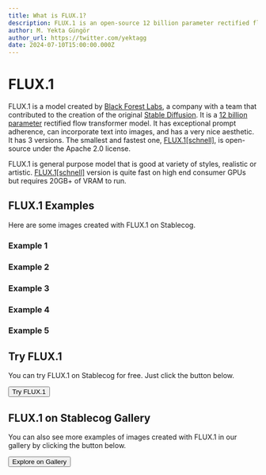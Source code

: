 ```yaml
---
title: What is FLUX.1?
description: FLUX.1 is an open-source 12 billion parameter rectified flow transformer model with state of the art prompt adherence. It can incorporate text into images, and has a very nice aesthetic.
author: M. Yekta Güngör
author_url: https://twitter.com/yektagg
date: 2024-07-10T15:00:00.000Z
---
```


<script>
  import Button from '$components/primitives/buttons/Button.svelte'
  import DocImage from '$components/docs/DocImage.svelte'
</script>

# FLUX.1

FLUX.1 is a model created by [Black Forest Labs](https://blackforestlabs.ai/our-team/), a company with a team that contributed to the creation of the original [Stable Diffusion](https://github.com/CompVis/stable-diffusion). It is a [12 billion parameter](https://huggingface.co/black-forest-labs/FLUX.1-schnell) rectified flow transformer model. It has exceptional prompt adherence, can incorporate text into images, and has a very nice aesthetic. It has 3 versions. The smallest and fastest one, [FLUX.1[schnell]](https://huggingface.co/black-forest-labs/FLUX.1-schnell), is open-source under the Apache 2.0 license.

FLUX.1 is general purpose model that is good at variety of styles, realistic or artistic. [FLUX.1[schnell]](https://huggingface.co/black-forest-labs/FLUX.1-schnell) version is quite fast on high end consumer GPUs but requires 20GB+ of VRAM to run.

## FLUX.1 Examples

Here are some images created with FLUX.1 on Stablecog.

### Example 1

<DocImage caption src="https://ba.stablecog.com/blog/ranger-woman-with-scales.jpeg" width="5120" height="2880" alt='Photoreal gorgeous thrity year old green-blue triton ranger woman with green-blue scaled green-blue skin floating in the deep ocean realm by lee jeffries, otherworldly creature, in the style of fantasy movies, photorealistic, bokeh masterpiece smooth shading, ultra detailed, high resolution, cinematic, unreal 6, subtle shadows, octane render, 8k, cinema 4d, HDR, dust effect, vivid colors.' />

### Example 2

<DocImage caption src="https://ba.stablecog.com/blog/crochet-puppy.jpeg" width="5120" height="2880" alt="A visually enchanting 4K photograph featuring a lovable, Pixar-inspired miniature pinscher puppy, expertly crafted in a whimsical and vibrant cartoon style. The puppy, adorned with soft fur and expressive features, is masterfully rendered in a lifelike 3D amigurumi crochet design, which captivates viewers with its irresistible charm. The background is filled with warm, inviting colors and a 3D render, creating a cinematic atmosphere that further accentuates the puppy's enchanting appeal." />

### Example 3

<DocImage caption src="https://ba.stablecog.com/blog/stablecog-fur-v2.jpeg" width="5120" height="2880" alt='the text "Stablecog" made out of purple fur, orange furs in the background, orange background, cinematitc lighting' />

### Example 4

<DocImage caption src="https://ba.stablecog.com/blog/woman-made-out-of-spikes.jpeg" width="5120" height="2880" alt="A female humanoid sculpture, intricate and detailed, crafted from thousands of tiny steel spikes, each element expertly fashioned with razor-sharp precision, standing confidently. The figure's delicate features are beautifully replicated, showcasing the elegant curves of its form and the precise angles of its face, creating a dazzling interplay of light and shadow that draws the eye. Background is completely covered by steel spikes" />

### Example 5

<DocImage caption src="https://ba.stablecog.com/blog/cute-orange-dragon.jpeg" width="5120" height="2880" alt='a cute magical furry orange dinosaur next to a bronze sign with gold lettering that says "FLUX.1", jungle background, high quality render, golden hour' />

## Try FLUX.1

You can try FLUX.1 on Stablecog for free. Just click the button below.

<Button class="mt-4" href="https://stablecog.com/generate/?mi=0a99668b-45bd-4f7e-aa9c-f9aaa41ef13b" target="_blank">
Try FLUX.1
</Button>

## FLUX.1 on Stablecog Gallery

You can also see more examples of images created with FLUX.1 in our gallery by clicking the button below.

<Button class="mt-4" href="https://stablecog.com/gallery?mi=0a99668b-45bd-4f7e-aa9c-f9aaa41ef13b" target="_blank">
  Explore on Gallery
</Button>
